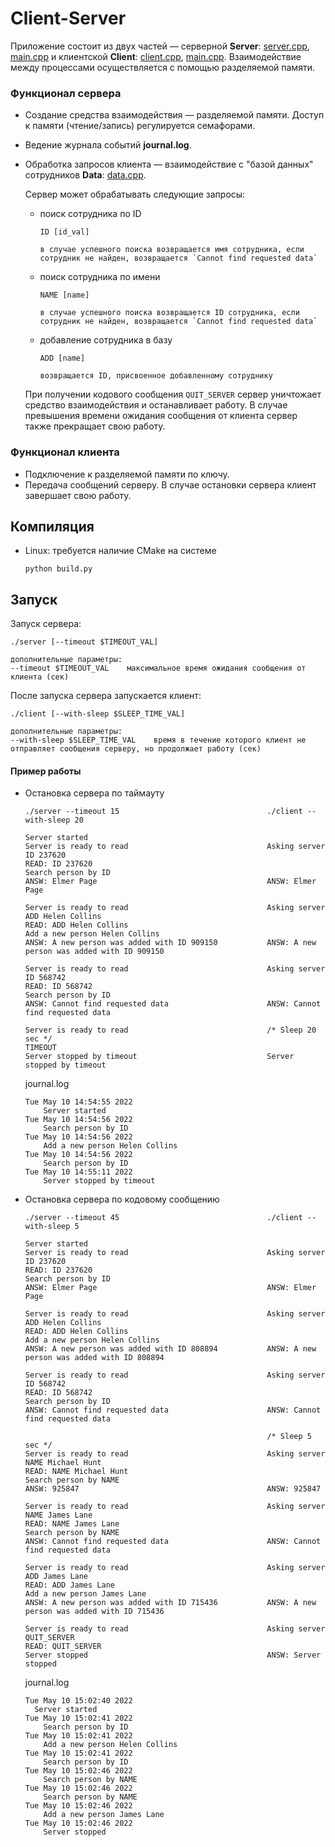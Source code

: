 # Client-Server

Приложение состоит из двух частей — серверной **Server**: [server.cpp](https://github.com/MariaNavd/Client-Server/blob/master/Server/server.cpp), [main.cpp](https://github.com/MariaNavd/Client-Server/blob/master/Server/main.cpp) и клиентской **Client**: [client.cpp](https://github.com/MariaNavd/Client-Server/blob/master/Client/client.cpp), [main.cpp](https://github.com/MariaNavd/Client-Server/blob/master/Client/main.cpp). Взаимодействие между процессами осуществляется с помощью разделяемой памяти.

### Функционал сервера
* Создание средства взаимодействия — разделяемой памяти. Доступ к памяти (чтение/запись) регулируется семафорами.
* Ведение журнала событий **journal.log**.
* Обработка запросов клиента — взаимодействие с "базой данных" сотрудников **Data**: [data.cpp](https://github.com/MariaNavd/Client-Server/blob/master/Server/Data/data.cpp).
  
  Сервер может обрабатывать следующие запросы:
  
  * поиск сотрудника по ID
    ```
    ID [id_val]
    
    в случае успешного поиска возвращается имя сотрудника, если сотрудник не найден, возвращается `Cannot find requested data`
    ```
  * поиск сотрудника по имени
    ```
    NAME [name]

    в случае успешного поиска возвращается ID сотрудника, если сотрудник не найден, возвращается `Cannot find requested data`
    ```
  * добавление сотрудника в базу
    ```
    ADD [name]

    возвращается ID, присвоенное добавленному сотруднику
    ```

  При получении кодового сообщения `QUIT_SERVER` сервер уничтожает средство взаимодействия и останавливает работу. В случае превышения времени ожидания сообщения от клиента сервер также прекращает свою работу.

### Функционал клиента
* Подключение к разделяемой памяти по ключу.
* Передача сообщений серверу. В случае остановки сервера клиент завершает свою работу.

## Компиляция 
* Linux: требуется наличие CMake на системе 
  ```
  python build.py 
  ```

## Запуск 
Запуск сервера:
```
./server [--timeout $TIMEOUT_VAL] 

дополнительные параметры:
--timeout $TIMEOUT_VAL    максимальное время ожидания сообщения от клиента (сек)
```
После запуска сервера запускается клиент:
```
./client [--with-sleep $SLEEP_TIME_VAL] 

дополнительные параметры:
--with-sleep $SLEEP_TIME_VAL    время в течение которого клиент не отправляет сообщения серверу, но продолжает работу (сек)
```

#### Пример работы
* Остановка сервера по таймауту
  ```
  ./server --timeout 15                                 ./client --with-sleep 20

  Server started
  Server is ready to read                               Asking server ID 237620
  READ: ID 237620
  Search person by ID                                   
  ANSW: Elmer Page                                      ANSW: Elmer Page

  Server is ready to read                               Asking server ADD Helen Collins
  READ: ADD Helen Collins
  Add a new person Helen Collins
  ANSW: A new person was added with ID 909150           ANSW: A new person was added with ID 909150

  Server is ready to read                               Asking server ID 568742
  READ: ID 568742
  Search person by ID
  ANSW: Cannot find requested data                      ANSW: Cannot find requested data
          
  Server is ready to read                               /* Sleep 20 sec */
  TIMEOUT
  Server stopped by timeout                             Server stopped by timeout
  ```
  journal.log
  ```
  Tue May 10 14:54:55 2022
	  Server started
  Tue May 10 14:54:56 2022
	  Search person by ID
  Tue May 10 14:54:56 2022
	  Add a new person Helen Collins
  Tue May 10 14:54:56 2022
	  Search person by ID
  Tue May 10 14:55:11 2022
	  Server stopped by timeout
  ```
* Остановка сервера по кодовому сообщению
  ```
  ./server --timeout 45                                 ./client --with-sleep 5
  
  Server started
  Server is ready to read                               Asking server ID 237620 
  READ: ID 237620
  Search person by ID
  ANSW: Elmer Page                                      ANSW: Elmer Page

  Server is ready to read                               Asking server ADD Helen Collins 
  READ: ADD Helen Collins
  Add a new person Helen Collins
  ANSW: A new person was added with ID 808894           ANSW: A new person was added with ID 808894

  Server is ready to read                               Asking server ID 568742
  READ: ID 568742
  Search person by ID
  ANSW: Cannot find requested data                      ANSW: Cannot find requested data

                                                        /* Sleep 5 sec */
  Server is ready to read                               Asking server NAME Michael Hunt
  READ: NAME Michael Hunt
  Search person by NAME
  ANSW: 925847                                          ANSW: 925847

  Server is ready to read                               Asking server NAME James Lane
  READ: NAME James Lane
  Search person by NAME
  ANSW: Cannot find requested data                      ANSW: Cannot find requested data

  Server is ready to read                               Asking server ADD James Lane
  READ: ADD James Lane
  Add a new person James Lane
  ANSW: A new person was added with ID 715436           ANSW: A new person was added with ID 715436

  Server is ready to read                               Asking server QUIT_SERVER
  READ: QUIT_SERVER
  Server stopped                                        ANSW: Server stopped
  ```
  journal.log
  ```
  Tue May 10 15:02:40 2022
  	Server started
  Tue May 10 15:02:41 2022
	  Search person by ID
  Tue May 10 15:02:41 2022
	  Add a new person Helen Collins
  Tue May 10 15:02:41 2022
	  Search person by ID
  Tue May 10 15:02:46 2022
	  Search person by NAME
  Tue May 10 15:02:46 2022
	  Search person by NAME
  Tue May 10 15:02:46 2022
	  Add a new person James Lane
  Tue May 10 15:02:46 2022
	  Server stopped
  ```

